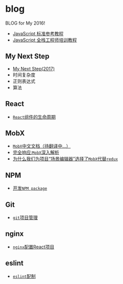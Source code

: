 # blog
BLOG for My 2016!

- [JavaScript 标准参考教程](http://javascript.ruanyifeng.com/)
- [JavaScript 全栈工程师培训教程](http://www.ruanyifeng.com/blog/2016/11/javascript.html)

## My Next Step
- [My Next Step(2017)](https://github.com/xQuotes/blog/issues/7)
- 时间复杂度
- 正则表达式
- 算法

## React
- [`React`组件的生命周期](https://github.com/xQuotes/blog/issues/3) 

## MobX
- [`MobX`中文文档（待翻译中...）](https://xquotes.github.io/mobx/)
- [完全响应:`MobX`深入解析](https://github.com/xQuotes/blog/issues/1)
- [为什么我们为项目“场景编辑器”选择了`MobX`代替`redux`](https://github.com/xQuotes/blog/issues/2)

## NPM
- [开发`NPM package`](https://github.com/xQuotes/blog/issues/8)

## Git
- [`git`项目管理](https://github.com/xQuotes/blog/issues/4)

## nginx
- [`nginx`配置React项目](https://github.com/xQuotes/blog/issues/5)

## eslint
- [`eslint`配制](https://github.com/xQuotes/blog/issues/6)

